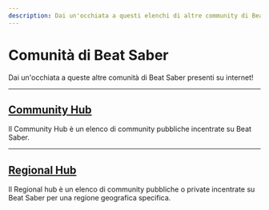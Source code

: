 ```yaml
---
description: Dai un'occhiata a questi elenchi di altre community di Beat Saber in internet!
---
```


# Comunità di Beat Saber
Dai un'occhiata a queste altre comunità di Beat Saber presenti su internet!

---

## [Community Hub](./community-hub.md)
Il Community Hub è un elenco di community pubbliche incentrate su Beat Saber.

---

## [Regional Hub](./regional-hub.md)
Il Regional hub è un elenco di community pubbliche o private incentrate su Beat Saber per una regione geografica specifica.
